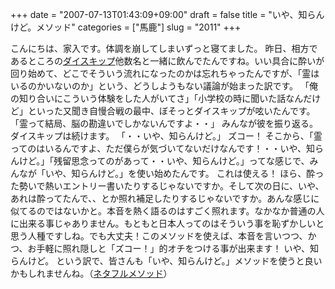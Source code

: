 +++
date = "2007-07-13T01:43:09+09:00"
draft = false
title = "いや、知らんけど。メソッド"
categories = ["馬鹿"]
slug = "2011"
+++

こんにちは、家入です。体調を崩してしまいずっと寝てました。
昨日、相方であるところの<a href="http://daiskip.com" target="_blank">ダイスキップ</a>他数名と一緒に飲んでたんですね。いい具合に酔いが回り始めて、どこでそういう流れになったのかは忘れちゃったんですが、「霊はいるのかいないのか」という、どうしようもない議論が始まった訳です。
「俺の知り合いにこういう体験をした人がいてさ」「小学校の時に聞いた話なんだけど」といった又聞き自慢合戦の最中、ぼそっとダイスキップが呟いたんです。
「霊って結局、脳の勘違いでしかないんですよ・・」
みんなが彼を振り返る。ダイスキップは続けます。
「・・いや、知らんけど。」
ズコー！
そこから、「霊ってのはいるんですよ、ただ僕らが気づいてないだけなんです！・・いや、知らんけど。」「残留思念ってのがあって・・いや、知らんけど。」ってな感じで、みんなが「いや、知らんけど。」を使い始めたんです。
これは使える！
ほら、酔った勢いで熱いエントリー書いたりするじゃないですか。そして次の日に、いや、あれは酔ってたんで、、とか照れ補足したりするじゃないですか。あんな感じに似てるのではないかと。本音を熱く語るのはすごく照れます。なかなか普通の人に出来る事じゃありません。もともと日本人ってのはそういう事を恥ずかしいと思う人種ですしね。でも大丈夫！このメソッドを使えば、本音を言いつつ、かつ、お手軽に照れ隠しと「ズコー！」的オチをつける事が出来ます！
いや、知らんけど。
という訳で、皆さんも「いや、知らんけど。」メソッドを使うと良いかもしれませんね。（<a href="http://www.google.co.jp/search?hl=ja&client=firefox&rls=org.mozilla%3Aja-JP-mac%3Aofficial&hs=FKM&q=site%3Ahttp%3A%2F%2Fnetafull.net+%E8%89%AF%E3%81%84%E3%81%8B%E3%82%82%E3%81%97%E3%82%8C%E3%81%BE%E3%81%9B%E3%82%93%E3%81%AD%E3%80%82&btnG=%E6%A4%9C%E7%B4%A2&lr=lang_ja" target="_blank">ネタフルメソッド</a>）

